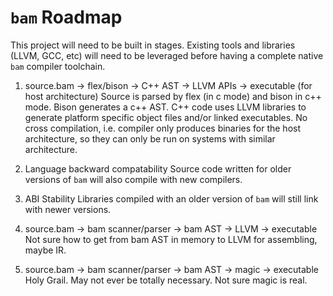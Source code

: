 # `bam` Roadmap

This project will need to be built in stages. Existing tools and libraries (LLVM, GCC, etc) will need to be leveraged before having a complete native `bam` compiler toolchain.

1. source.bam -> flex/bison -> C++ AST -> LLVM APIs -> executable (for host architecture)
Source is parsed by flex (in c mode) and bison in c++ mode. Bison generates a c++ AST. C++ code uses LLVM libraries to generate platform specific object files and/or linked executables. No cross compilation, i.e. compiler only produces binaries for the host architecture, so they can only be run on systems with similar architecture.

1. Language backward compatability
Source code written for older versions of `bam` will also compile with new compilers.

1. ABI Stability
Libraries compiled with an older version of `bam` will still link with newer versions.

1. source.bam -> bam scanner/parser -> bam AST -> LLVM -> executable
Not sure how to get from bam AST in memory to LLVM for assembling, maybe IR.

1. source.bam -> bam scanner/parser -> bam AST -> magic -> executable
Holy Grail. May not ever be totally necessary. Not sure magic is real.
